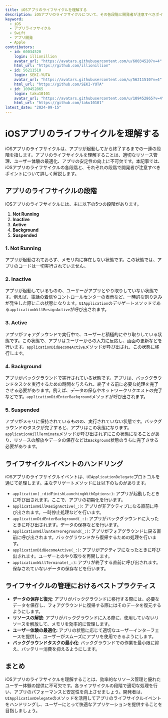 ```yaml
---
title: iOSアプリのライフサイクルを理解する
description: iOSアプリのライフサイクルについて、その各段階と開発者が注意すべきポイントを解説します。
keyword:
  - iOS
  - アプリライフサイクル
  - Swift
  - アプリ開発
  - Apple
contributors:
  - id: 60034520
    login: illionillion
    avatar_url: "https://avatars.githubusercontent.com/u/60034520?v=4"
    html_url: "https://github.com/illionillion"
  - id: 56211510
    login: SEKI-YUTA
    avatar_url: "https://avatars.githubusercontent.com/u/56211510?v=4"
    html_url: "https://github.com/SEKI-YUTA"
  - id: 109452865
    login: taku10101
    avatar_url: "https://avatars.githubusercontent.com/u/109452865?v=4"
    html_url: "https://github.com/taku10101"
latest_date: "2024-09-15"
---
```


# iOSアプリのライフサイクルを理解する

iOSアプリのライフサイクルは、アプリが起動してから終了するまでの一連の段階を指します。アプリのライフサイクルを理解することは、適切なリソース管理、ユーザー体験の最適化、アプリの安定性の向上に不可欠です。本記事では、iOSアプリのライフサイクルの各段階と、それぞれの段階で開発者が注意すべきポイントについて詳しく解説します。

## アプリのライフサイクルの段階

iOSアプリのライフサイクルには、主に以下の5つの段階があります。

1. **Not Running**
2. **Inactive**
3. **Active**
4. **Background**
5. **Suspended**

### 1. Not Running

アプリが起動されておらず、メモリ内に存在しない状態です。この状態では、アプリのコードは一切実行されていません。

### 2. Inactive

アプリが起動しているものの、ユーザーがアプリとやり取りしていない状態です。例えば、電話の着信やコントロールセンターの表示など、一時的な割り込みが発生した際にこの状態になります。`UIApplication`のデリゲートメソッドである`applicationWillResignActive`が呼び出されます。

### 3. Active

アプリがフォアグラウンドで実行中で、ユーザーと積極的にやり取りしている状態です。この状態で、アプリはユーザーからの入力に反応し、画面の更新などを行います。`applicationDidBecomeActive`メソッドが呼び出され、この状態に移行します。

### 4. Background

アプリがバックグラウンドで実行されている状態です。アプリは、バックグラウンドタスクを実行するための時間を与えられ、終了する前に必要な処理を完了させる必要があります。例えば、データの保存やネットワークリクエストの完了などです。`applicationDidEnterBackground`メソッドが呼び出されます。

### 5. Suspended

アプリがメモリに保持されているものの、実行されていない状態です。バックグラウンドのタスクが完了すると、アプリはこの状態になります。`applicationWillTerminate`メソッドが呼び出されずにこの状態になることがあり、リソースの解放やデータの保存などは`Background`状態のうちに完了させる必要があります。

## ライフサイクルイベントのハンドリング

iOSアプリのライフサイクルイベントは、`UIApplicationDelegate`プロトコルを通じて処理します。主なデリゲートメソッドには以下のものがあります。

- `application(_:didFinishLaunchingWithOptions:)`: アプリが起動したときに呼び出されます。ここで、アプリの初期化を行います。
- `applicationWillResignActive(_:)`: アプリが非アクティブになる直前に呼び出されます。一時停止処理などを行います。
- `applicationDidEnterBackground(_:)`: アプリがバックグラウンドに入ったときに呼び出されます。データの保存などを行います。
- `applicationWillEnterForeground(_:)`: アプリがフォアグラウンドに戻る直前に呼び出されます。バックグラウンドから復帰するための処理を行います。
- `applicationDidBecomeActive(_:)`: アプリがアクティブになったときに呼び出されます。ユーザーとのやり取りを再開します。
- `applicationWillTerminate(_:)`: アプリが終了する直前に呼び出されます。保存されていないデータの保存などを行います。

## ライフサイクルの管理におけるベストプラクティス

- **データの保存と復元**: アプリがバックグラウンドに移行する際には、必要なデータを保存し、フォアグラウンドに復帰する際にはそのデータを復元するようにします。
- **リソースの解放**: アプリがバックグラウンドに入る際に、使用していないリソースを解放して、メモリを効率的に管理します。
- **ユーザー体験の最適化**: アプリの状態に応じて適切なユーザーインターフェースを提供し、ユーザーがスムーズにアプリを使用できるようにします。
- **バックグラウンドタスクの最小化**: バックグラウンドでの作業を最小限に抑え、バッテリー消費を抑えるようにします。

## まとめ

iOSアプリのライフサイクルを理解することは、効率的なリソース管理と優れたユーザー体験の提供に不可欠です。各ライフサイクルの段階で適切な処理を行い、アプリのパフォーマンスと安定性を向上させましょう。開発者は、`UIApplicationDelegate`のメソッドを活用してアプリのライフサイクルイベントをハンドリングし、ユーザーにとって快適なアプリケーションを提供することを目指しましょう。
